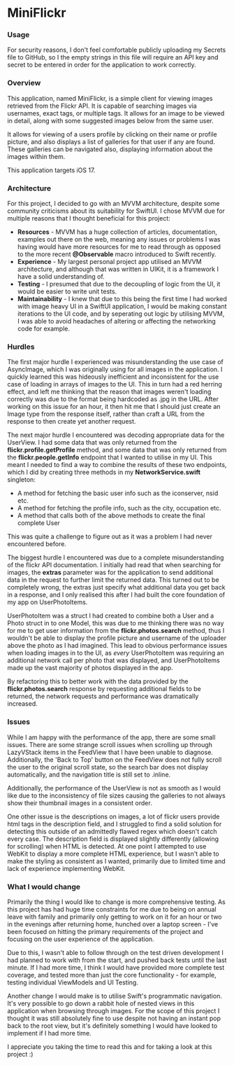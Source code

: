 # MiniFlickr

### Usage


For security reasons, I don't feel comfortable publicly uploading my Secrets file to GitHub, so I the empty strings in this file will require an API key and secret to be entered in order for the application to work correctly. 

### Overview


This application, named MiniFlickr, is a simple client for viewing images retrieved from the Flickr API. It is capable of searching images via usernames, exact tags, or multiple tags. It allows for an image to be viewed in detail, along with some suggested images below from the same user. 

It allows for viewing of a users profile by clicking on their name or profile picture, and also displays a list of galleries for that user if any are found. These galleries can be navigated also, displaying information about the images within them. 

This application targets iOS 17. 

### Architecture


For this project, I decided to go with an MVVM architecture, despite some community criticisms about its suitability for SwiftUI. I chose MVVM due for multiple reasons that I thought beneficial for this project: 


- **Resources** - MVVM has a huge collection of articles, documentation, examples out there on the web, meaning any issues or problems I was having would have more resources for me to read through as opposed to the more recent **@Observable** macro introduced to Swift recently. 
- **Experience** - My largest personal project app utilised an MVVM architecture, and although that was written in UIKit, it is a framework I have a solid understanding of. 
- **Testing** - I presumed that due to the decoupling of logic from the UI, it would be easier to write unit tests.
- **Maintainability** - I knew that due to this being the first time I had worked with image heavy UI in a SwiftUI application, I would be making constant iterations to the UI code, and by seperating out logic by utilising MVVM, I was able to avoid headaches of altering or affecting the networking code for example. 

### Hurdles


The first major hurdle I experienced was misunderstanding the use case of AsyncImage, which I was originally using for all images in the application. I quickly learned this was hideously inefficient and inconsistent for the use case of loading in arrays of images to the UI. This in turn had a red herring effect, and left me thinking that the reason that images weren't loading correctly was due to the format being hardcoded as .jpg in the URL. After working on this issue for an hour, it then hit me that I should just create an Image type from the response itself, rather than craft a URL from the response to then create yet another request. 

The next major hurdle I encountered was decoding appropriate data for the UserView. I had some data that was only returned from the **flickr.profile.getProfile** method, and some data that was only returned from the **flickr.people.getInfo** endpoint that I wanted to utilise in my UI. This meant I needed to find a way to combine the results of these two endpoints, which I did by creating three methods in my **NetworkService.swift** singleton: 


- A method for fetching the basic user info such as the iconserver, nsid etc. 
- A method for fetching the profile info, such as the city, occupation etc.
- A method that calls both of the above methods to create the final complete User

This was quite a challenge to figure out as it was a problem I had never encountered before. 

The biggest hurdle I encountered was due to a complete misunderstanding of the flickr API documentation. I initially had read that when searching for images, the **extras** parameter was for the application to send additional data in the request to further limit the returned data. This turned out to be completely wrong, the extras just specify what additional data you get back in a response, and I only realised this after I had built the core foundation of my app on UserPhotoItems. 

UserPhotoItem was a struct I had created to combine both a User and a Photo struct in to one Model, this was due to me thinking there was no way for me to get user information from the **flickr.photos.search** method, thus I wouldn't be able to display the profile picture and username of the uploader above the photo as I had imagined. This lead to obvious performance issues when loading images in to the UI, as *every* UserPhotoItem was requiring an additional network call per photo that was displayed, and UserPhotoItems made up the vast majority of photos displayed in the app. 

By refactoring this to better work with the data provided by the **flickr.photos.search** response by requesting additional fields to be returned, the network requests and performance was dramatically increased. 

### Issues


While I am happy with the performance of the app, there are some small issues. There are some strange scroll issues when scrolling up through LazyVStack items in the FeedView that I have been unable to diagnose. Additionally, the 'Back to Top' button on the FeedView does not fully scroll the user to the original scroll state, so the search bar does not display automatically, and the navigation title is still set to .inline. 

Additionally, the performance of the UserView is not as smooth as I would like due to the inconsistency of file sizes causing the galleries to not always show their thumbnail images in a consistent order.

One other issue is the descriptions on images, a lot of flickr users provide html tags in the description field, and I struggled to find a solid solution for detecting this outside of an admittedly flawed regex which doesn't catch every case. The description field is displayed slightly differently (allowing for scrolling) when HTML is detected. At one point I attempted to use WebKit to display a more complete HTML experience, but I wasn't able to make the styling as consistent as I wanted, primarily due to limited time and lack of experience implementing WebKit. 

### What I would change


Primarily the thing I would like to change is more comprehensive testing. As this project has had huge time constraints for me due to being on annual leave with family and primarily only getting to work on it for an hour or two in the evenings after returning home, hunched over a laptop screen - I've been focused on hitting the primary requirements of the project and focusing on the user experience of the application. 

Due to this, I wasn't able to follow through on the test driven development I had planned to work with from the start, and pushed back tests until the last minute. If I had more time, I think I would have provided more complete test coverage, and tested more than just the core functionality - for example, testing individual ViewModels and UI Testing. 

Another change I would make is to utilise Swift's programmatic navigation. It's very possible to go down a rabbit hole of nested views in this application when browsing through images. For the scope of this project I thought it was still absolutely fine to use despite not having an instant pop back to the root view, but it's definitely something I would have looked to implement if I had more time.

I appreciate you taking the time to read this and for taking a look at this project :) 

